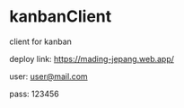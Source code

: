 # kanbanClient
client for kanban

deploy link: https://mading-jepang.web.app/

user: user@mail.com

pass: 123456
